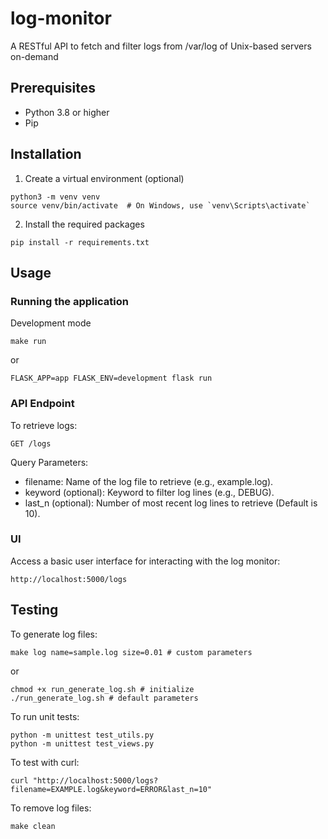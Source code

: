 # log-monitor
A RESTful API to fetch and filter logs from /var/log of Unix-based servers on-demand

## Prerequisites
- Python 3.8 or higher
- Pip

## Installation
1. Create a virtual environment (optional)
```
python3 -m venv venv
source venv/bin/activate  # On Windows, use `venv\Scripts\activate`
```
2. Install the required packages
```
pip install -r requirements.txt
```

## Usage
### Running the application
Development mode
```
make run
```
or
```
FLASK_APP=app FLASK_ENV=development flask run
```
### API Endpoint
To retrieve logs:

`GET /logs`

Query Parameters:

- filename: Name of the log file to retrieve (e.g., example.log).
- keyword (optional): Keyword to filter log lines (e.g., DEBUG).
- last_n (optional): Number of most recent log lines to retrieve (Default is 10).

### UI
Access a basic user interface for interacting with the log monitor:
```
http://localhost:5000/logs
```

## Testing
To generate log files:
```
make log name=sample.log size=0.01 # custom parameters
```
or
```
chmod +x run_generate_log.sh # initialize
./run_generate_log.sh # default parameters
```

To run unit tests:
```
python -m unittest test_utils.py
python -m unittest test_views.py
```

To test with curl:
```
curl "http://localhost:5000/logs?filename=EXAMPLE.log&keyword=ERROR&last_n=10"
```

To remove log files:
```
make clean
```